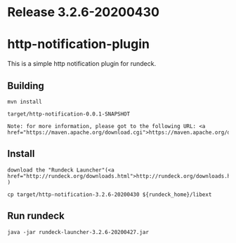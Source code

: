 
# Release 3.2.6-20200430        

# http-notification-plugin

This is a simple http notification plugin for rundeck.

## Building
    
    mvn install
    
    target/http-notification-0.0.1-SNAPSHOT

    Note: for more information, please got to the following URL: <a href="https://maven.apache.org/download.cgi">https://maven.apache.org/download.cgi</a> 

## Install

    download the "Rundeck Launcher"(<a href="http://rundeck.org/downloads.html">http://rundeck.org/downloads.html</a> )

    cp target/http-notification-3.2.6-20200430 ${rundeck_home}/libext

## Run rundeck

    java -jar rundeck-launcher-3.2.6-20200427.jar
